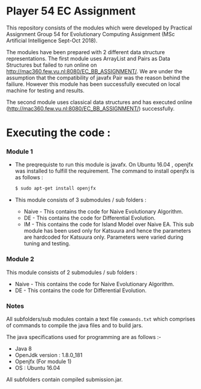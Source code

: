# Player 54 EC Assignment

This repository consists of the modules which were developed by Practical Assignment Group 54 for Evolutionary Computing Assignment (MSc Artificial Intelligence Sept-Oct 2018).

The modules have been prepared with 2 different data structure representations. The first module uses ArrayList and Pairs as Data Structures but failed to run online on http://mac360.few.vu.nl:8080/EC_BB_ASSIGNMENT/. We are under the assumption that the compatibility of javafx Pair was the reason behind the failiure. However this module has been successfully executed on local machine for testing and results.

The second module uses classical data structures and has executed online (http://mac360.few.vu.nl:8080/EC_BB_ASSIGNMENT/) successfully.

# Executing the code :

### Module 1
- The preqrequiste to run this module is javafx. On Ubuntu 16.04 , openjfx was installed to fulfill the requirement. The command to install openjfx is as follows :  
  
    ```sh
    $ sudo apt-get install openjfx
    ```
 - This module consists of 3 submodules / sub folders :
    -   Naive - This contains the code for Naive Evolutionary Algorithm.
    -   DE - This contains the code for Differential Evolution.
    -   IM - This contains the code for Island Model over Naive EA. This sub module has been used only for Katsuura and hence the parameters are hardcoded for Katsuura only.  Parameters were varied during tuning and testing.

### Module 2

This module consists of 2 submodules / sub folders :
-   Naive - This contains the code for Naive Evolutionary Algorithm.
-   DE - This contains the code for Differential Evolution.
    

### Notes

All subfolders/sub modules contain a text file `commands.txt` which comprises of commands to compile the java files and to build jars.

The java specifications used for programming are as follows :-

-   Java 8
-   OpenJdk version : 1.8.0_181
-   Openjfx (For module 1)
-   OS : Ubuntu 16.04

All subfolders contain compiled submission.jar.


